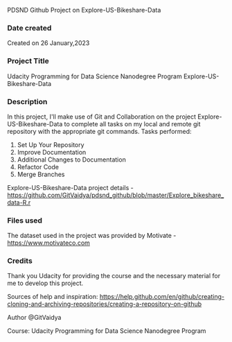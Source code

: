 PDSND Github Project on Explore-US-Bikeshare-Data

### Date created
Created on 26 January,2023

### Project Title
Udacity Programming for Data Science Nanodegree Program Explore-US-Bikeshare-Data

### Description
In this project, I'll make use of Git and Collaboration on the project Explore-US-Bikeshare-Data to complete all tasks on my local and remote git repository with the appropriate git commands. Tasks performed:

1. Set Up Your Repository
2. Improve Documentation
3. Additional Changes to Documentation
4. Refactor Code
5. Merge Branches

Explore-US-Bikeshare-Data project details - https://github.com/GitVaidya/pdsnd_github/blob/master/Explore_bikeshare_data-R.r

### Files used
The dataset used in the project was provided by Motivate - https://www.motivateco.com

### Credits
Thank you Udacity for providing the course and the necessary material for me to develop this project.

Sources of help and inspiration:
https://help.github.com/en/github/creating-cloning-and-archiving-repositories/creating-a-repository-on-github

Author @GitVaidya

Course: Udacity Programming for Data Science Nanodegree Program 
